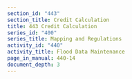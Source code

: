 ```yaml
---
section_id: "443"
section_title: Credit Calculation
title: 443 Credit Calculation
series_id: "400"
series_title: Mapping and Regulations
activity_id: "440"
activity_title: Flood Data Maintenance
page_in_manual: 440-14
document_depth: 3
---
```

